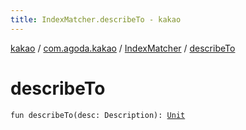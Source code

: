 ```yaml
---
title: IndexMatcher.describeTo - kakao
---
```


[kakao](../../index.html) / [com.agoda.kakao](../index.html) / [IndexMatcher](index.html) / [describeTo](.)

# describeTo

`fun describeTo(desc: Description): `[`Unit`](https://kotlinlang.org/api/latest/jvm/stdlib/kotlin/-unit/index.html)